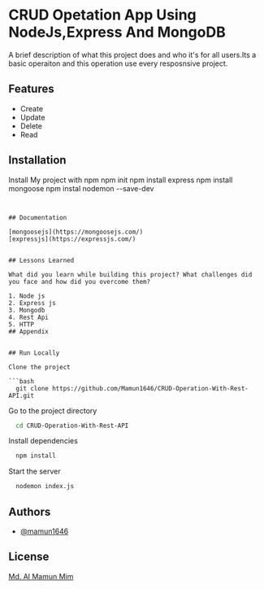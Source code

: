 # CRUD Opetation App Using NodeJs,Express And MongoDB

A brief description of what this project does and who it's for
all users.Its a basic operaiton and this operation use every resposnsive project.

## Features

- Create 
- Update
- Delete
- Read



    
## Installation

Install My project  with npm
 npm init
  npm install express
  npm install mongoose
  npm instal  nodemon --save-dev

```
    
 
## Documentation

[mongoosejs](https://mongoosejs.com/)
[expressjs](https://expressjs.com/)


## Lessons Learned

What did you learn while building this project? What challenges did you face and how did you overcome them?

1. Node js
2. Express js
3. Mongodb
4. Rest Api
5. HTTP
## Appendix


## Run Locally

Clone the project

```bash
  git clone https://github.com/Mamun1646/CRUD-Operation-With-Rest-API.git
```

Go to the project directory

```bash
  cd CRUD-Operation-With-Rest-API
```

Install dependencies

```bash
  npm install
```

Start the server

```bash
  nodemon index.js
```

## Authors

- [@mamun1646](https://www.github.com/mamun1646)

## License

[Md. Al Mamun Mim](https://www.linkedin.com/in/almamunmim1611177146/)
